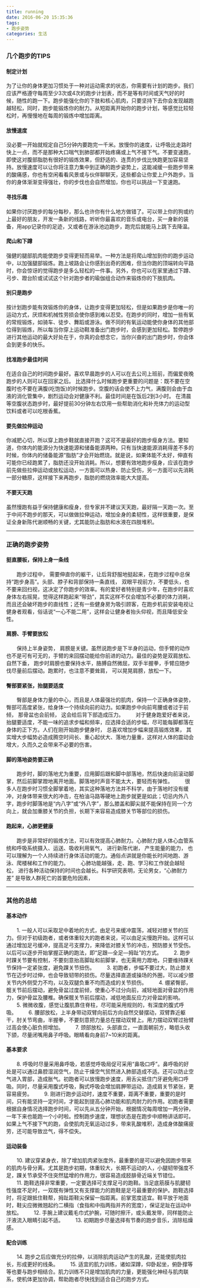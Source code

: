 ```yaml
---
title: running
date: 2016-06-20 15:35:36
tags:
- 跑步姿势
categories: 生活
---
```

### 几个跑步的TIPS
#### 制定计划
为了让你的身体更加习惯处于一种对运动需求的状态，你需要有计划的跑步。我们应该严格遵守每周至少3次或4次的跑步计划表，而不是等有时间或天气好的时候，随性的跑一下。跑步能强化你的下肢和核心肌肉，只要坚持下去你会发现越跑越轻松，同时，跑步能锻炼你的耐力。从短距离开始你的跑步计划，等感觉比较轻松时，再慢慢地在每周的锻炼中增加距离。
#### 放慢速度
没必要一开始就规定自己5分钟内要跑完一千米。放慢你的速度，让呼吸比走路时快上一点，而不是那种大口喘气到肺部都开始疼痛或上气不接下气。不要变速跑，即使这对腹部脂肪有很好的锻炼效果，但舒适的、连贯的步伐比快跑更加容易坚持。放慢速度可以让你将注意力集中到正确的跑步姿势上，这能减缓一些跑步带来的酸痛感，你也有空闲看看风景或与伙伴聊聊天，这些都会让你爱上户外跑步。当你的身体渐渐变得强壮，你的步伐也会自然增加，你也可以挑战一下变速跑。
#### 寻找乐趣
如果你讨厌跑步的每分每秒，那么也许你有什么地方做错了。可以带上你的狗或约上最好的朋友，开发一条新的线路，听听你最喜欢的音乐或电台，买一身新的装备，用app记录你的足迹，又或者在游泳池边跑步，跑完后就能马上跳下去降温。
#### 爬山和下蹲
强健的腿部肌肉能使跑步变得更轻而易举。一种方法是将爬山增加到你的跑步运动中，以加强腿部锻炼。跑上坡路会让你感到出奇的困难，但当你跑的顶端转向平路时，你会惊讶的觉得跑步是多么轻松的一件事。另外，你也可以在家里通过下蹲、弓步、蹬台阶或试试这个针对跑步者的瑜伽组合动作来锻炼你的下肢肌肉。
#### 别只是跑步
按计划跑步能有效锻炼你的身体，让跑步变得更加轻松，但是如果跑步是你唯一的运动方式，厌烦和机械性劳损会使你感到难以忍受。在跑步的同时，增加一些有氧的常规锻炼，如骑车、徒步、舞蹈或游泳。做不同的有氧运动能使你身体的其他部位得到锻炼，所以每当你穿上运动鞋准备出门跑步时，会感到更加轻松。暂停跑步进行其他运动的最大好处在于，你真的会想念它，当你兴奋的出门跑步时，你会体会到更多的快乐。
#### 找准跑步最佳时间
在适合自己的时间跑步最好。喜欢早晨跑步的人可以在去公司上班前，而偏爱夜晚跑步的人则可以在回家之后。    比选择什么时候跑步更重要的问题是：既不要在空腹时也不要在满腹(吃饱饭)的时候跑步。空腹的话会使不上力气，满腹则会由于血液的消化管集中，剧烈运动会对健康不利。最佳时间是在饭后2到3小时。    在清晨等空腹状态跑步时，最好提前30分钟左右饮用一些帮助消化和补充体力的运动型饮料或者可以吃根香蕉。
#### 要先做拉伸运动
 你减肥心切，所以穿上跑步鞋就直接开跑？这可不是最好的跑步瘦身方法。要知道，你体内的能源分为快速能源和储备能源两种。只有当快速能源消耗得差不多的时候，你体内的储备能源“脂肪”才会开始燃烧。就是说，如果体能不太好，伸直有可能你已经跑累了，脂肪还没开始消耗。所以，想要有效地跑步瘦身，应该在跑步前先做些拉伸运动或放松运动，一方面可以热身、防止受伤，另一方面可以先消耗一部分糖原，这样接下来再跑步，脂肪的燃烧效率能大大提高。
#### 不要天天跑
 虽然慢跑有益于保持健康和瘦身，但专家并不建议天天跑，最好隔一天跑一次。至于中间不跑步的那天，可以做做拉伸运动，增加全身的柔韧性，这样很重要，是保证全身新陈代谢顺畅的关键，尤其能防止脂肪和水液在四肢堆积。
***
### 正确的跑步姿势
#### 挺直腰板，保持上身一条线
　　跑步过程中， 需要伸直你的躯干，让后背舒服地挺起来，在跑步过程中总保持“跑步身高”。头部、脖子和背部保持一条直线， 双眼平视前方，不要低头，也不要来回扫视，这决定了你跑步的效率。有的爱好者特别是青少年，在跑步时喜欢身体左右摇晃，觉得这样跑起来“带劲”，其实这样不仅会增加不必要的体力消耗，而且还会破坏跑步的直线性；还有一些健身房为吸引顾客，在跑步机前安装电视让健身者观看，俗话说“一心不能二用”，这样会让健身者抬头仰视，而且降低安全性。
#### 肩膀、手臂要放松
　　保持上半身姿势， 肩膀是关键。虽然说跑步是下半身的运动，但手臂的动作也不是可有可无的，手臂的来回摆动能给你前进的动力。最佳的姿势是双肩放松、自然下垂， 跑步时肩膀也要保持水平，胳膊自然微屈，双手半握拳，手臂应随步伐尽量前后摆动。跑累时，也注意不要耸肩， 可以晃晃肩膀，放松一下。
#### 臀部要紧张，抬腿要适度
　　臀部是身体力量的中心，而且是人体最强壮的肌肉，保持一个正确身体姿势，臀部可高度紧张，给身体一个持续向前的动力。如果跑步中向前弯腰或者过于前倾， 那骨盆也会前倾， 这会给后背下部造成压力。
　　对于健身跑爱好者来说，抬腿要适度，不能一味的追求步幅和频率，应选择合适的步幅，尽可能每脚都落在身体的正下方。人们在刚开始跑步健身时， 总喜欢增加步幅来提高锻炼效果， 其实增大步幅势必造成腾空时间长、重心起伏大、落地力量重，这样对人体的震动会增大，久而久之会带来不必要的伤害。
#### 脚的落地姿势要正确
　　跑步时，脚的落地尤为重要，应用脚后跟和脚中部落地，然后快速向前滚动脚掌，然后前脚掌蹬地离开地面。脚落地时声音不能太大，要轻而有弹性。
　　很多人在跑步时习惯全脚掌着地，其实这种落地方法并不科学，由于落地时没有缓冲，对身体带来很大的冲击，在柏油马路等硬地上跑步就更是如此；切忌内外八字，跑步时脚落地是“内八字”或“外八字”，那么膝盖和脚尖就不能保持在同一个方向上，就会加重膝关节的负担，长期下来容易造成膝关节等部位的损伤。
#### 跑起来，心肺更健康
　　跑步是非常好的锻炼方法，可以有效提高心肺耐力。心肺耐力是人体心血管系统和呼吸系统摄入、运送、吸收利用氧气， 进行新陈代谢， 产生能量的能力， 也可以理解为一个人持续进行身体活动的能力。通俗点讲就是你能长时间地跑、游泳、爬楼梯和工作的能力。
　　心肺功能越强，走、跑、学习和工作就会越轻松， 进行各种活动保持的时间也会越长。科学研究表明，无论男女，“心肺耐力差” 是导致人群死亡的首要危险因素， 
***
### 其他的总结
#### 基本动作
　　1. 一般人可以采取足中着地的方式，由足弓来缓冲震荡，减轻对膝关节的压力。但对于初级跑者，或者体重较大的跑者来说，可以由足尖慢跑开始。这样可以通过增加足弓缓冲，提高足弓支撑力，来降低对膝关节的冲击，预防膝关节受伤。以后可以逐步开始掌握正确的跑法，即“足跟—全足—拇趾”的方式。
　　2. 跑步时踝关节要有控制，不要刻意抬高脚趾和前脚掌，也无需用力蹬地，只要维持踝关节保持一定紧张度，避免踝关节扭伤。
　　3. 初跑者，步幅不要过大，防止膝关节在迈步时过伸，也会导致韧带的损伤。尽量选择直道或操场的外圈，可以减少膝关节内外侧受力不均，以及双腿负重不均而造成的关节损伤。
　　4. 绷紧臀部，髋关节前后摆动，避免骨盆过度前倾，使重心不过分向前，减轻地面对骨盆的作用力，保护骨盆及腰椎。确保髋关节前后摆动，减低地面反应力对骨盆的影响。
　　5. 微微收腹，感觉让腹肌靠住脊柱，尽可能采用规则的，有深度的腹式呼吸。
　　6. 腰部放松，上半身带动双臂向前后方向自然交替摆动，双臂靠近躯干，肘关节弯曲，半握拳，不要刻意把力量总在摆动双臂上。用力摆动双臂过抬臂过高会使心脏负担增加。
　　7. 颈部放松，头部直立，一直面朝前方，略低头收下颌，尽量闭嘴用鼻子呼吸。眼睛看向身前7~10米的距离。
#### 基本要求
　　8. 呼吸时尽量采用鼻呼吸，若感觉呼吸局促可采用“鼻吸口呼”。鼻呼吸的好处是可以通过鼻腔湿润空气，防止干燥空气贸然进入肺部造成不适。还可以防止空气进入胃部，造成胀气。初跑者可以放慢跑步速度，用舌尖抵住门牙避免用口呼吸。同时，尽量采用腹式呼吸，胸式呼吸会增加肩胛带运动，造成肩关节紧张，更容易疲劳。
　　9. 刚进行跑步运动时，速度不重要，距离不重要，重要的是时间，只有能坚持一定时间，才能起到提高心肺功能和肌肉耐力的作用。初跑者需要根据自身情况选择跑步时间，可以先从五分钟开始，根据情况每周增加一两分钟，一年下来也能跑一个小时啦。控制跑步速度，理想状态是在跑步中顺畅讲话即可。如果上气不接下气的跑，会使肌肉无氧运动过多，带来乳酸堆积，造成身体酸痛疲劳，还可能导致岔气，得不偿失。
#### 运动装备
　　10. 建议穿紧身衣，除了增加肌肉紧张度外，最重要的是可以避免因跑步带来的肌肉与骨分离。尤其是跑步初期，体重较大，长期不运动的人，小腿韧带强度不足，踝关节承受不住突然猛增的作用力，很容易造成胫腓骨近端关节错位。
　　11. 跑鞋选择非常重要，一定要选择可支撑足弓的跑鞋。当足底筋膜与肌腱韧性强度不足时，一双既有弹性又有支撑能力的跑鞋是足弓最重要的保护。跑鞋选择时，将足跟抵住鞋帮，拇趾距鞋尖保留一指距离。前掌宽度适宜。鞋平放于地面时，鞋尖应微微翘起约二横指（食指和中指两指并齐的宽度），保证足趾在运动中放松。
　　12. 手腕上建议戴毛巾式护腕，可随时擦汗，或头戴发带，同样能防止汗液流入眼睛引起不适。
　　13. 初期跑步尽量选择有节奏的跑步音乐，消除枯燥感。
#### 配合训练
　　14. 跑步之后应做充分的拉伸，以消除肌肉运动产生的乳酸，还能使肌肉拉长，形成更好的线条。
　　15. 适宜的肌力训练，诸如深蹲，仰卧起坐，俯卧撑等等也要与跑步相结合。肌力训练不只是增加肌肉的力量，更能强化神经与肌肉联系，使机体更加协调，帮助跑者尽快找到适合自己的跑步方式。